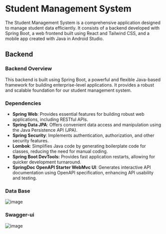 # **Student Management System**
The Student Management System is a comprehensive application designed to manage student data efficiently. It consists of a backend developed with Spring Boot,
a web frontend built using React and Tailwind CSS, and a mobile app created with Java in Android Studio.

## Backend
### Backend Overview
This backend is built using Spring Boot, a powerful and flexible Java-based framework for building enterprise-level applications. It provides a robust and scalable foundation for our student management system.
### Dependencies
- **Spring Web**: Provides essential features for building robust web applications, including RESTful APIs.
- **Spring Data JPA**: Offers convenient data access and manipulation using the Java Persistence API (JPA).
- **Spring Security**: Implements authentication, authorization, and other security features.
- **Lombok**: Simplifies Java code by generating boilerplate code for classes, reducing the need for manual coding.
- **Spring Boot DevTools:** Provides fast application restarts, allowing for quicker development turnaround.
- **SpringDoc OpenAPI Starter WebMvc UI**: Generates interactive API documentation using OpenAPI specification, enhancing API usability and testing.
### Data Base 
![image](https://github.com/yahyamourid/TpInscription/assets/128039351/012d2422-4955-4b8b-8ddd-8d35f67763c3)
### Swagger-ui
![image](https://github.com/yahyamourid/TpInscription/assets/128039351/8602df9d-7262-4e9c-9994-cc0f9a1eaa40)


